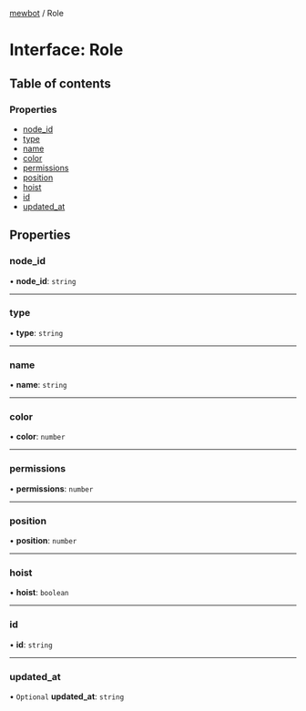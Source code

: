 [mewbot](../README.md) / Role

# Interface: Role

## Table of contents

### Properties

- [node\_id](Role.md#node_id)
- [type](Role.md#type)
- [name](Role.md#name)
- [color](Role.md#color)
- [permissions](Role.md#permissions)
- [position](Role.md#position)
- [hoist](Role.md#hoist)
- [id](Role.md#id)
- [updated\_at](Role.md#updated_at)

## Properties

### node\_id

• **node\_id**: `string`

___

### type

• **type**: `string`

___

### name

• **name**: `string`

___

### color

• **color**: `number`

___

### permissions

• **permissions**: `number`

___

### position

• **position**: `number`

___

### hoist

• **hoist**: `boolean`

___

### id

• **id**: `string`

___

### updated\_at

• `Optional` **updated\_at**: `string`
